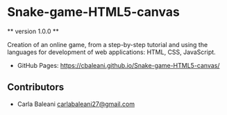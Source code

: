 # Snake-game-HTML5-canvas

** version 1.0.0 **

Creation of an online game, from a step-by-step tutorial and using the languages for development of web applications: HTML, CSS, JavaScript.

- GitHub Pages: https://cbaleani.github.io/Snake-game-HTML5-canvas/

## Contributors
- Carla Baleani <carlabaleani27@gmail.com>
